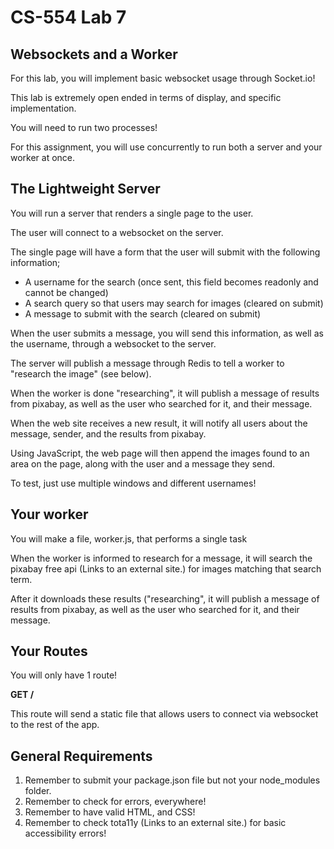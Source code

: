 # CS-554 Lab 7

## Websockets and a Worker

For this lab, you will implement basic websocket usage through Socket.io!

This lab is extremely open ended in terms of display, and specific implementation.

You will need to run two processes!

For this assignment, you will use concurrently to run both a server and your worker at once.

## The Lightweight Server

You will run a server that renders a single page to the user.

The user will connect to a websocket on the server.

The single page will have a form that the user will submit with the following information;

* A username for the search (once sent, this field becomes readonly and cannot be changed)
* A search query so that users may search for images (cleared on submit)
* A message to submit with the search (cleared on submit)

When the user submits a message, you will send this information, as well as the username, through a websocket to the server.

The server will publish a message through Redis to tell a worker to "research the image" (see below).

When the worker is done "researching", it will publish a message of results from pixabay, as well as the user who searched for it, and their message.

When the web site receives a new result, it will notify all users about the message, sender, and the results from pixabay.

Using JavaScript, the web page will then append the images found to an area on the page, along with the user and a message they send.

To test, just use multiple windows and different usernames!

## Your worker

You will make a file, worker.js, that performs a single task

When the worker is informed to research for a message, it will search the pixabay free api (Links to an external site.) for images matching that search term.

After it downloads these results ("researching", it will publish a message of results from pixabay, as well as the user who searched for it, and their message.

## Your Routes
You will only have 1 route!

**GET /**

This route will send a static file that allows users to connect via websocket to the rest of the app.

## General Requirements

1. Remember to submit your package.json file but not your node_modules folder.
2. Remember to check for errors, everywhere!
3. Remember to have valid HTML, and CSS!
4. Remember to check tota11y (Links to an external site.) for basic accessibility errors!
